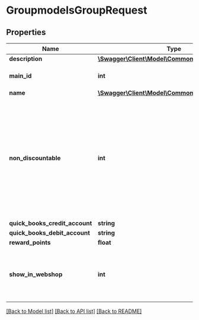 # GroupmodelsGroupRequest

## Properties
Name | Type | Description | Notes
------------ | ------------- | ------------- | -------------
**description** | [**\Swagger\Client\Model\CommonmodelsTranslatable**](CommonmodelsTranslatable.md) |  | [optional] 
**main_id** | **int** | ParentGroupID Refers to the parent group | [optional] 
**name** | [**\Swagger\Client\Model\CommonmodelsTranslatable**](CommonmodelsTranslatable.md) |  | [optional] 
**non_discountable** | **int** | Binary flag (1/0): if set to true, products of this group (and also products belonging to all its sub-groups and sub-sub-groups) must not be discounted by promotions (eg. “15% off all items”) | [optional] 
**quick_books_credit_account** | **string** |  | [optional] 
**quick_books_debit_account** | **string** |  | [optional] 
**reward_points** | **float** |  | [optional] 
**show_in_webshop** | **int** | Binary flag (1/0): should products of this group be displayed in a web shop or not. | [optional] 

[[Back to Model list]](../README.md#documentation-for-models) [[Back to API list]](../README.md#documentation-for-api-endpoints) [[Back to README]](../README.md)


